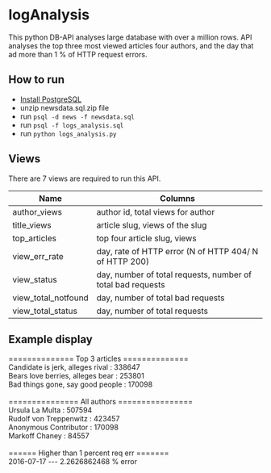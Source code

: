 # logAnalysis
This python DB-API analyses large database with over a million rows. API analyses the top three most viewed articles four authors, and the day that ad more than 1 % of HTTP request errors.

## How to run
- [Install PostgreSQL](https://www.postgresql.org/download/macosx/)
- unzip newsdata.sql.zip file
- run `psql -d news -f newsdata.sql`
- run `psql -f logs_analysis.sql`
- run `python logs_analysis.py`

## Views
There are 7 views are required to run this API.

| Name               | Columns        
| -------------      |-------------
| author_views       | author id, total views for author 
| title_views        | article slug, views of the slug
| top_articles       | top four article slug, views      
| view_err_rate      | day, rate of HTTP error (N of HTTP 404/ N of HTTP 200)  
| view_status        | day, number of total requests, number of total bad requests      
| view_total_notfound| day, number of total bad requests      
| view_total_status  | day, number of total requests    

## Example display

============== Top 3 articles ==============<br/>
Candidate is jerk, alleges rival   :  338647<br/>
Bears love berries, alleges bear   :  253801<br/>
Bad things gone, say good people   :  170098<br/>
											<br/>
=============== All authors ================<br/>
Ursula La Multa                    :  507594<br/>
Rudolf von Treppenwitz             :  423457<br/>
Anonymous Contributor              :  170098<br/>
Markoff Chaney                     :   84557<br/>
											<br/>
====== Higher than 1 percent req err =======<br/>
2016-07-17 --- 2.2626862468 % error<br/>
